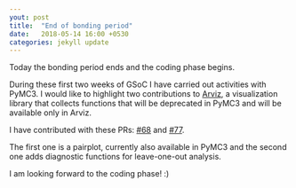 ```yaml
---
yout: post
title:  "End of bonding period"
date:   2018-05-14 16:00 +0530
categories: jekyll update
---
```


Today the bonding period ends and the coding phase begins. 

During these first two weeks of GSoC I have carried out activities with PyMC3. I would like to highlight two contributions to [Arviz](https://github.com/arviz-devs/arviz), a visualization library that collects functions that will be deprecated in PyMC3 and will be available only in Arviz.

I have contributed with these PRs: [#68](https://github.com/arviz-devs/arviz/pull/63) and [#77](https://github.com/arviz-devs/arviz/pull/77).

The first one is a pairplot, currently also available in PyMC3 and the second one adds diagnostic functions for leave-one-out analysis.

I am looking forward to the coding phase! :)
